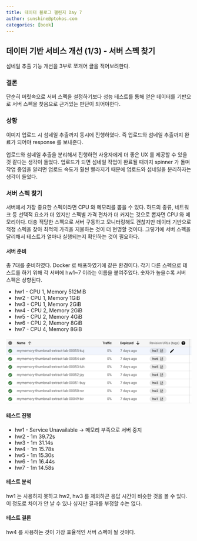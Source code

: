 ```yaml
---
title: 데이터 블로그 챌린지 Day 7
author: sunshine@ptokos.com
categories: [book]
---
```


## 데이터 기반 서비스 개선 (1/3)  - 서버 스펙 찾기
섬네일 추출 기능 개선을 3부로 쪼개어 글을 적어보려한다.

### 결론
단순히 머릿속으로 서버 스펙을 설정하기보다 성능 테스트를 통해 얻은 데이터를 기반으로 서버 스펙을 찾음으로 근거있는 판단이 되어야한다.

### 상황
이미지 업로드 시 섬네일 추출까지 동시에 진행하였다. 즉 업로드와 섬네일 추출까지 완료가 되어야 response 를 보내준다.

업로드와 섬네일 추출을 분리해서 진행하면 사용자에게 더 좋은 UX 를 제공할 수 있을 것 같다는 생각이 들었다. 업로드가 되면 섬네일 작업이 완료될 때까지 spinner 가 돌며 작업 중임을 알리면 업로드 속도가 훨씬 빨라지기 때문에 업로드와 섬네일을 분리하자는 생각이 들었다.


### 서버 스펙 찾기
서버에서 가장 중요한 스펙이라면 CPU 와 메모리를 뽑을 수 있다. 하드의 종류, 네트워크 등 선택적 요소가 더 있지만 스펙별 가격 편차가 더 커지는 것으로 뽑자면 CPU 와 메모리이다.
대충 적당한 스펙으로 서버 구동하고 모니터링해도 괜찮지만 데이터 기반으로 적정 스펙을 찾아 최적의 가격을 지불하는 것이 더 현명할 것이다.
그렇기에 서버 스펙을 달리해서 테스트가 얼마나 실행되는지 확인하는 것이 필요하다.

#### 서버 준비
총 7대를 준비하였다. Docker 로 배포하였기에 같은 환경이다. 
각기 다른 스펙으로 테스트를 하기 위해 각 서버에 hw1~7 이라는 이름을 붙여주었다.
숫자가 높을수록 서버 스펙은 상향된다.

- hw1 - CPU 1, Memory 512MiB
- hw2 - CPU 1, Memory 1GiB
- hw3 - CPU 1, Memory 2GiB
- hw4 - CPU 2, Memory 2GiB
- hw5 - CPU 2, Memory 4GiB
- hw6 - CPU 2, Memory 8GiB
- hw7 - CPU 4, Memory 8GiB

![7-1.png](/assets/img/daliy-blog-challenge/7-1.png)

#### 테스트 진행
- hw1 - Service Unavailable -> 메모리 부족으로 서버 중지
- hw2 - 1m 39.72s
- hw3 - 1m 31.14s
- hw4 - 1m 15.78s
- hw5 - 1m 15.30s
- hw6 - 1m 16.44s
- hw7 - 1m 14.58s

#### 테스트 분석
hw1 는 사용하지 못하고 hw2, hw3 를 제외하곤 응답 시간이 비슷한 것을 볼 수 있다. 이 정도로 차이가 안 날 수 있나 싶지만 결과를 부정할 수는 없다.

#### 테스트 결론
hw4 를 사용하는 것이 가장 효율적인 서버 스펙이 될 것이다.




